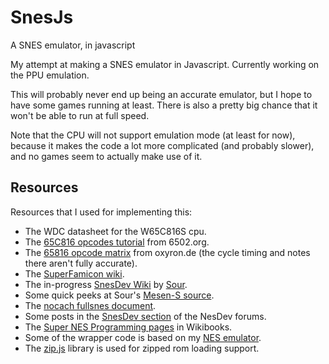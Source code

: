 # SnesJs
A SNES emulator, in javascript

My attempt at making a SNES emulator in Javascript. Currently working on the PPU emulation.

This will probably never end up being an accurate emulator, but I hope to have some games running at least. There is also a pretty big chance that it won't be able to run at full speed.

Note that the CPU will not support emulation mode (at least for now), because it makes the code a lot more complicated (and probably slower), and no games seem to actually make use of it.

## Resources

Resources that I used for implementing this:

- The WDC datasheet for the W65C816S cpu.
- The [65C816 opcodes tutorial](http://6502.org/tutorials/65c816opcodes.html) from 6502.org.
- The [65816 opcode matrix](http://www.oxyron.de/html/opcodes816.html) from oxyron.de (the cycle timing and notes there aren't fully accurate).
- The [SuperFamicon wiki](https://wiki.superfamicom.org).
- The in-progress [SnesDev Wiki](https://snesdev.mesen.ca/wiki/index.php?title=Main_Page) by [Sour](https://github.com/SourMesen).
- Some quick peeks at Sour's [Mesen-S source](https://github.com/SourMesen/Mesen-S).
- The [nocach fullsnes document](https://problemkaputt.de/fullsnes.txt).
- Some posts in the [SnesDev section](https://forums.nesdev.com/viewforum.php?f=12) of the NesDev forums.
- The [Super NES Programming pages](https://en.wikibooks.org/wiki/Super_NES_Programming) in Wikibooks.
- Some of the wrapper code is based on my [NES emulator](https://github.com/elzo-d/NesJs).
- The [zip.js](https://gildas-lormeau.github.io/zip.js/) library is used for zipped rom loading support.
